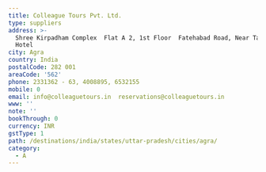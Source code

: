 ```yaml
---
title: Colleague Tours Pvt. Ltd.
type: suppliers
address: >-
  Shree Kirpadham Complex  Flat A 2, 1st Floor  Fatehabad Road, Near Taj View
  Hotel
city: Agra
country: India
postalCode: 282 001
areaCode: '562'
phone: 2331362 - 63, 4008895, 6532155
mobile: 0
email: info@colleaguetours.in  reservations@colleaguetours.in
www: ''
note: ''
bookThrough: 0
currency: INR
gstType: 1
path: /destinations/india/states/uttar-pradesh/cities/agra/
category:
  - A
---
```


